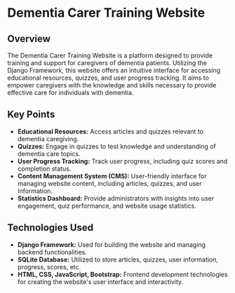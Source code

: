 # Dementia Carer Training Website

## Overview
The Dementia Carer Training Website is a platform designed to provide training and support for caregivers of dementia patients. Utilizing the Django Framework, this website offers an intuitive interface for accessing educational resources, quizzes, and user progress tracking. It aims to empower caregivers with the knowledge and skills necessary to provide effective care for individuals with dementia.

## Key Points
- **Educational Resources:** Access articles and quizzes relevant to dementia caregiving.
- **Quizzes:** Engage in quizzes to test knowledge and understanding of dementia care topics.
- **User Progress Tracking:** Track user progress, including quiz scores and completion status.
- **Content Management System (CMS):** User-friendly interface for managing website content, including articles, quizzes, and user information.
- **Statistics Dashboard:** Provide administrators with insights into user engagement, quiz performance, and website usage statistics.

## Technologies Used
- **Django Framework:** Used for building the website and managing backend functionalities.
- **SQLite Database:** Utilized to store articles, quizzes, user information, progress, scores, etc.
- **HTML, CSS, JavaScript, Bootstrap:** Frontend development technologies for creating the website's user interface and interactivity.
